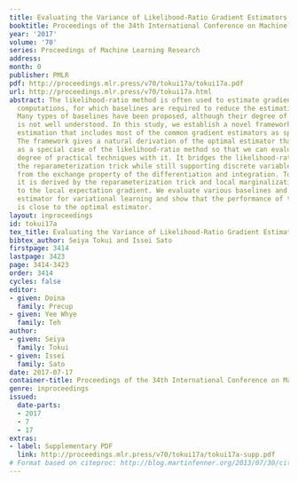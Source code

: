 ```yaml
---
title: Evaluating the Variance of Likelihood-Ratio Gradient Estimators
booktitle: Proceedings of the 34th International Conference on Machine Learning
year: '2017'
volume: '70'
series: Proceedings of Machine Learning Research
address: 
month: 0
publisher: PMLR
pdf: http://proceedings.mlr.press/v70/tokui17a/tokui17a.pdf
url: http://proceedings.mlr.press/v70/tokui17a.html
abstract: The likelihood-ratio method is often used to estimate gradients of stochastic
  computations, for which baselines are required to reduce the estimation variance.
  Many types of baselines have been proposed, although their degree of optimality
  is not well understood. In this study, we establish a novel framework of gradient
  estimation that includes most of the common gradient estimators as special cases.
  The framework gives a natural derivation of the optimal estimator that can be interpreted
  as a special case of the likelihood-ratio method so that we can evaluate the optimal
  degree of practical techniques with it. It bridges the likelihood-ratio method and
  the reparameterization trick while still supporting discrete variables. It is derived
  from the exchange property of the differentiation and integration. To be more specific,
  it is derived by the reparameterization trick and local marginalization analogous
  to the local expectation gradient. We evaluate various baselines and the optimal
  estimator for variational learning and show that the performance of the modern estimators
  is close to the optimal estimator.
layout: inproceedings
id: tokui17a
tex_title: Evaluating the Variance of Likelihood-Ratio Gradient Estimators
bibtex_author: Seiya Tokui and Issei Sato
firstpage: 3414
lastpage: 3423
page: 3414-3423
order: 3414
cycles: false
editor:
- given: Doina
  family: Precup
- given: Yee Whye
  family: Teh
author:
- given: Seiya
  family: Tokui
- given: Issei
  family: Sato
date: 2017-07-17
container-title: Proceedings of the 34th International Conference on Machine Learning
genre: inproceedings
issued:
  date-parts:
  - 2017
  - 7
  - 17
extras:
- label: Supplementary PDF
  link: http://proceedings.mlr.press/v70/tokui17a/tokui17a-supp.pdf
# Format based on citeproc: http://blog.martinfenner.org/2013/07/30/citeproc-yaml-for-bibliographies/
---
```

